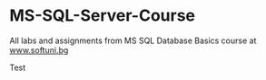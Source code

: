 # MS-SQL-Server-Course
All labs and assignments from MS SQL Database Basics course at www.softuni.bg

Test
